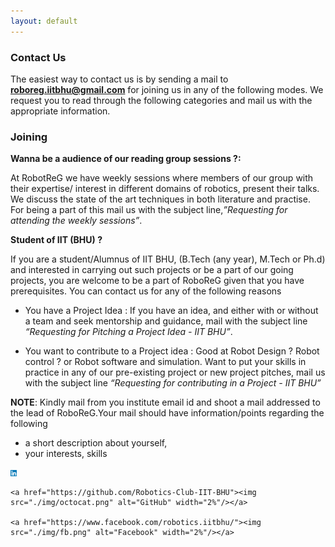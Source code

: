 ```yaml
---
layout: default
---
```


### Contact Us
The easiest  way to contact us is by sending a mail to **[roboreg.iitbhu@gmail.com](mailto:roboreg.iitbhu@gmail.com)** for joining us in any of the following modes. We request you to read through the following categories and mail us with the appropriate information. 

### Joining

**Wanna be a audience of our reading group sessions ?:**

At RobotReG we have weekly sessions where members  of our group with their expertise/ interest in different domains of robotics, present their talks. We discuss the state of the art techniques in both literature and practise. For being a part of this mail us with the subject line,*”Requesting for attending the weekly sessions”*.  

**Student of IIT (BHU) ?**

If you are a student/Alumnus of IIT BHU, (B.Tech (any year), M.Tech or Ph.d) and interested in carrying out such projects or be a part of our going projects, you are welcome to be a part of RoboReG given that you have prerequisites. You can contact us for any of the following reasons

- You have a Project Idea : If you have an idea, and either with or without a team and seek mentorship and guidance, mail with the subject line *“Requesting for Pitching a Project Idea - IIT BHU”*.

- You want to contribute to a Project idea :  Good at Robot Design ? Robot control ? or Robot software and simulation. Want to put your skills in practice  in any of our pre-existing project or new project pitches, mail us with the subject line *“Requesting for contributing in a Project - IIT BHU”*

**NOTE**: Kindly mail from you institute email id and shoot a mail addressed to the lead of RoboReG.Your mail should have information/points regarding the following 
- a short description about yourself, 
- your interests, skills 



<div>
	<a href="https://www.linkedin.com/company/robotics-club-iit-bhu-varanasi/?originalSubdomain=in"><img src="./img/linkedin.svg" 			alt="LinkedIn" width="2%"/></a>

	<a href="https://github.com/Robotics-Club-IIT-BHU"><img src="./img/octocat.png" alt="GitHub" width="2%"/></a>
	
	<a href="https://www.facebook.com/robotics.iitbhu/"><img src="./img/fb.png" alt="Facebook" width="2%"/></a>
</div>
<br>
<br>
